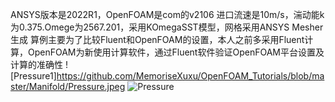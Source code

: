 ANSYS版本是2022R1，OpenFOAM是com的v2106
进口流速是10m/s，湍动能k为0.375.Omege为2567.201，采用KOmegaSST模型，网格采用ANSYS Mesher生成
算例主要为了比较Fluent和OpenFOAM的设置，本人之前多采用Fluent计算，OpenFOAM为新使用计算软件，通过Fluent软件验证OpenFOAM平台设置及计算的准确性
![Pressure1]https://github.com/MemoriseXuxu/OpenFOAM_Tutorials/blob/master/Manifold/Pressure.jpeg
![Pressure](https://user-images.githubusercontent.com/48404183/156930540-03ab84fd-c8c5-490e-a15a-77a88a9cd21e.jpeg)
